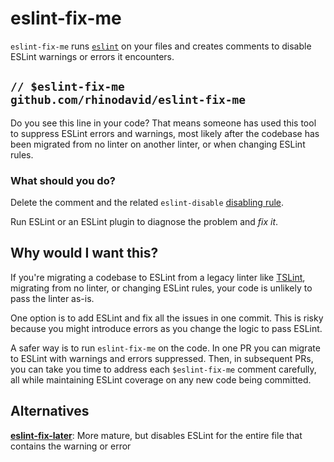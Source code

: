 # eslint-fix-me

`eslint-fix-me` runs [`eslint`](https://eslint.org/) on your files and creates
comments to disable ESLint warnings or errors it encounters.

## `// $eslint-fix-me github.com/rhinodavid/eslint-fix-me`

Do you see this line in your code? That means someone has used this tool
to suppress ESLint errors and warnings, most likely after the codebase
has been migrated from no linter on another linter, or when changing
ESLint rules.

### What should you do?

Delete the comment and the related `eslint-disable`
[disabling rule](https://eslint.org/docs/latest/user-guide/configuring/rules#disabling-rules).

Run ESLint or an ESLint plugin to diagnose the problem and _fix it_.

## Why would I want this?

If you're migrating a codebase to ESLint from a legacy linter like [TSLint](https://palantir.github.io/tslint/),
migrating from no linter, or changing ESLint rules, your code is unlikely to pass the linter as-is.

One option is to add ESLint and fix all the issues in one commit. This is risky because you might
introduce errors as you change the logic to pass ESLint.

A safer way is to run `eslint-fix-me` on the code. In one PR you can migrate to ESLint with warnings
and errors suppressed. Then, in subsequent PRs, you can take you time to address each
`$eslint-fix-me` comment carefully, all while maintaining ESLint coverage on any new code being
committed.

## Alternatives

[**eslint-fix-later**](https://github.com/salimkayabasi/eslint-fix-later): More mature, but disables ESLint
for the entire file that contains the warning or error
